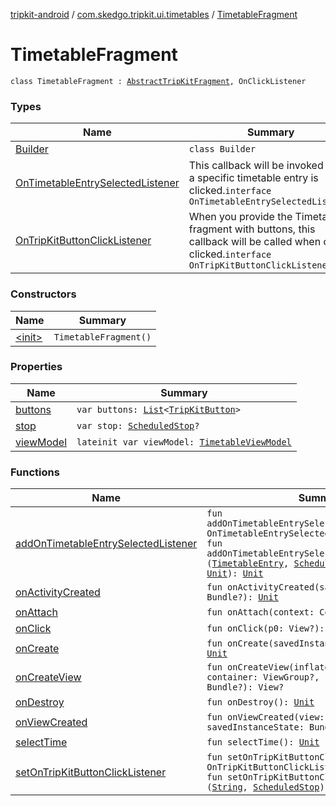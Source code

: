 [tripkit-android](../../index.md) / [com.skedgo.tripkit.ui.timetables](../index.md) / [TimetableFragment](./index.md)

# TimetableFragment

`class TimetableFragment : `[`AbstractTripKitFragment`](../../com.skedgo.tripkit.ui.core/-abstract-trip-kit-fragment/index.md)`, OnClickListener`

### Types

| Name | Summary |
|---|---|
| [Builder](-builder/index.md) | `class Builder` |
| [OnTimetableEntrySelectedListener](-on-timetable-entry-selected-listener/index.md) | This callback will be invoked when a specific timetable entry is clicked.`interface OnTimetableEntrySelectedListener` |
| [OnTripKitButtonClickListener](-on-trip-kit-button-click-listener/index.md) | When you provide the Timetable fragment with buttons, this callback will be called when one is clicked.`interface OnTripKitButtonClickListener` |

### Constructors

| Name | Summary |
|---|---|
| [&lt;init&gt;](-init-.md) | `TimetableFragment()` |

### Properties

| Name | Summary |
|---|---|
| [buttons](buttons.md) | `var buttons: `[`List`](https://kotlinlang.org/api/latest/jvm/stdlib/kotlin.collections/-list/index.html)`<`[`TripKitButton`](../../com.skedgo.tripkit.ui.model/-trip-kit-button/index.md)`>` |
| [stop](stop.md) | `var stop: `[`ScheduledStop`](../../com.skedgo.tripkit.common.model/-scheduled-stop/index.md)`?` |
| [viewModel](view-model.md) | `lateinit var viewModel: `[`TimetableViewModel`](../-timetable-view-model/index.md) |

### Functions

| Name | Summary |
|---|---|
| [addOnTimetableEntrySelectedListener](add-on-timetable-entry-selected-listener.md) | `fun addOnTimetableEntrySelectedListener(callback: OnTimetableEntrySelectedListener): `[`Unit`](https://kotlinlang.org/api/latest/jvm/stdlib/kotlin/-unit/index.html)<br>`fun addOnTimetableEntrySelectedListener(listener: (`[`TimetableEntry`](../../com.skedgo.tripkit.ui.model/-timetable-entry/index.md)`, `[`ScheduledStop`](../../com.skedgo.tripkit.common.model/-scheduled-stop/index.md)`, `[`Long`](https://kotlinlang.org/api/latest/jvm/stdlib/kotlin/-long/index.html)`) -> `[`Unit`](https://kotlinlang.org/api/latest/jvm/stdlib/kotlin/-unit/index.html)`): `[`Unit`](https://kotlinlang.org/api/latest/jvm/stdlib/kotlin/-unit/index.html) |
| [onActivityCreated](on-activity-created.md) | `fun onActivityCreated(savedInstanceState: Bundle?): `[`Unit`](https://kotlinlang.org/api/latest/jvm/stdlib/kotlin/-unit/index.html) |
| [onAttach](on-attach.md) | `fun onAttach(context: Context): `[`Unit`](https://kotlinlang.org/api/latest/jvm/stdlib/kotlin/-unit/index.html) |
| [onClick](on-click.md) | `fun onClick(p0: View?): `[`Unit`](https://kotlinlang.org/api/latest/jvm/stdlib/kotlin/-unit/index.html) |
| [onCreate](on-create.md) | `fun onCreate(savedInstanceState: Bundle?): `[`Unit`](https://kotlinlang.org/api/latest/jvm/stdlib/kotlin/-unit/index.html) |
| [onCreateView](on-create-view.md) | `fun onCreateView(inflater: LayoutInflater, container: ViewGroup?, savedInstanceState: Bundle?): View?` |
| [onDestroy](on-destroy.md) | `fun onDestroy(): `[`Unit`](https://kotlinlang.org/api/latest/jvm/stdlib/kotlin/-unit/index.html) |
| [onViewCreated](on-view-created.md) | `fun onViewCreated(view: View, savedInstanceState: Bundle?): `[`Unit`](https://kotlinlang.org/api/latest/jvm/stdlib/kotlin/-unit/index.html) |
| [selectTime](select-time.md) | `fun selectTime(): `[`Unit`](https://kotlinlang.org/api/latest/jvm/stdlib/kotlin/-unit/index.html) |
| [setOnTripKitButtonClickListener](set-on-trip-kit-button-click-listener.md) | `fun setOnTripKitButtonClickListener(listener: OnTripKitButtonClickListener): `[`Unit`](https://kotlinlang.org/api/latest/jvm/stdlib/kotlin/-unit/index.html)<br>`fun setOnTripKitButtonClickListener(listener: (`[`String`](https://kotlinlang.org/api/latest/jvm/stdlib/kotlin/-string/index.html)`, `[`ScheduledStop`](../../com.skedgo.tripkit.common.model/-scheduled-stop/index.md)`) -> `[`Unit`](https://kotlinlang.org/api/latest/jvm/stdlib/kotlin/-unit/index.html)`): `[`Unit`](https://kotlinlang.org/api/latest/jvm/stdlib/kotlin/-unit/index.html) |
